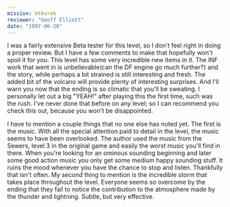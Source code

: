 ```yaml
---
mission: mtkurek
reviewer: "Geoff Elliott"
date: "1997-06-20"
---
```


I was a fairly extensive Beta tester for this level, so I don't feel right in doing a proper review. But I have a few comments to make that hopefully won't spoil it for you. This level has some very incredible new items in it. The INF work that went in is unbelievable(can the DF engine go much further?) and the story, while perhaps a bit strained is still interesting and fresh. The added bit of the volcano will provide plenty of interesting surprises. And I'll warn you now that the ending is so climatic that you'll be sweating. I personally let out a big "YEAH!" after playing this the first time, such was the rush. I've never done that before on any level; so I can recommend you check this out, because you won't be disappointed.

I have to mention a couple things that no one else has noted yet. The first is the music. With all the special attention paid to detail in the level, the music seems to have been overlooked. The author used the music from the Sewers, level 3 in the original game and easily the worst music you'll find in there. When you're looking for an ominous sounding beginning and later some good action music you only get some medium happy sounding stuff. It ruins the mood whenever you have the chance to stop and listen. Thankfully that isn't often. My second thing to mention is the incredible storm that takes place throughout the level. Everyone seems so overcome by the ending that they fail to notice the contribution to the atmosphere made by the thunder and lightning. Subtle, but very effective.